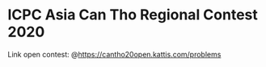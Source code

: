 # ICPC Asia Can Tho Regional Contest 2020  
Link open contest: @https://cantho20open.kattis.com/problems
